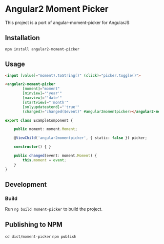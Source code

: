 # Angular2 Moment Picker

This project is a port of angular-moment-picker for AngularJS

## Installation

```
npm install angular2-moment-picker
```

## Usage

```html
<input [value]="moment?.toString()" (click)="picker.toggle()">

<angular2-moment-picker 
        [moment]="moment"
        [minview]="'year'"
        [maxview]="'date'"
        [startview]="'month'"
        [onlyupdateatend]="'true'"
        (changed)="changed($event)" #angular2momentpicker></angular2-moment-picker>
```

```typescript
export class ExampleComponent {

    public moment: moment.Moment;

    @ViewChild('angular2momentpicker', { static: false }) picker;

    constructor() { }

    public changed(event: moment.Moment) {
        this.moment = event;
    }
}
```

## Development

### Build

Run `ng build moment-picker` to build the project.

## Publishing to NPM

`cd dist/moment-picker`
`npm publish`
